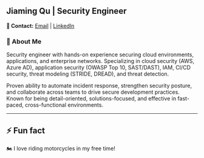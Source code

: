 ## Jiaming Qu | Security Engineer 
**📧 Contact:** [Email](mailto:jiamingqu0728@gmail.com) | [LinkedIn](https://linkedin.com/in/jiaming-qu996/) 

### 🚀 About Me

Security engineer with hands-on experience securing cloud environments, applications, and enterprise networks. Specializing in cloud security (AWS, Azure AD), application security (OWASP Top 10, SAST/DAST), IAM, CI/CD security, threat modeling (STRIDE, DREAD), and threat detection.

Proven ability to automate incident response, strengthen security posture, and collaborate across teams to drive secure development practices. Known for being detail-oriented, solutions-focused, and effective in fast-paced, cross-functional environments.

---

## ⚡ Fun fact  
🏍 I love riding motorcycles in my free time!  

<!--
**jiaming-sec/Jiaming-Sec** is a ✨ _special_ ✨ repository because its `README.md` (this file) appears on your GitHub profile.

Here are some ideas to get you started:

- 🔭 I’m currently working on ...
- 🌱 I’m currently learning ...
- 👯 I’m looking to collaborate on ...
- 🤔 I’m looking for help with ...
- 💬 Ask me about ...
- 📫 How to reach me: ...
- 😄 Pronouns: ...
- ⚡ Fun fact: ...
-->
